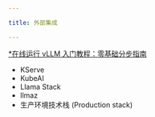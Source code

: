 ```yaml
---

title: 外部集成

---
```



[*在线运行 vLLM 入门教程：零基础分步指南](https://openbayes.com/console/public/tutorials/rXxb5fZFr29?utm_source=vLLM-CNdoc&utm_medium=vLLM-CNdoc-V1&utm_campaign=vLLM-CNdoc-V1-25ap)


* KServe
* KubeAI
* Llama Stack
* llmaz
* 生产环境技术栈 (Production stack)




